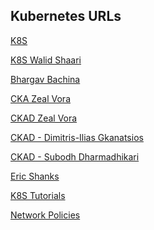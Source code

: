 <!DOCTYPE html>
<html>
<body>

<h2>Kubernetes URLs</h2>
<p><a href="https://github.com/aireddy73/K8s-training-official">K8S</a></p>
<p><a href="https://github.com/aireddy73/Kubernetes-Certified-Administrator">K8S Walid Shaari</a></p>
<p><a href="https://github.com/aireddy73/CKAD-Practice-Questions"> Bhargav Bachina </a></p>

<p><a href="https://github.com/aireddy73/CKAD-exercises  "> CKA Zeal Vora </a></p>

<p><a href="https://github.com/aireddy73/certified-kubernetes-application-developer"> CKAD Zeal Vora  </a></p>

<p><a href="https://github.com/aireddy73/CKAD-exercises "> CKAD - Dimitris-Ilias Gkanatsios  </a></p>

<p><a href="https://github.com/aireddy73/ckad ">  CKAD - Subodh Dharmadhikari  </a></p>
<p><a href="https://github.com/aireddy73/k8s-guide ">  Eric Shanks </a></p>
<p><a href="https://github.com/aireddy73/K8s-training-official ">  K8S Tutorials</a></p>
<p><a href="https://github.com/aireddy73/kubernetes-network-policy-recipes "> Network Policies   </a></p>

</body>
</html>
